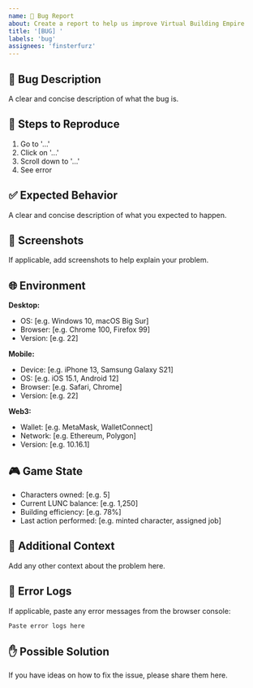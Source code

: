 ```yaml
---
name: 🐛 Bug Report
about: Create a report to help us improve Virtual Building Empire
title: '[BUG] '
labels: 'bug'
assignees: 'finsterfurz'
---
```


## 🐛 Bug Description
A clear and concise description of what the bug is.

## 🔄 Steps to Reproduce
1. Go to '...'
2. Click on '...'
3. Scroll down to '...'
4. See error

## ✅ Expected Behavior
A clear and concise description of what you expected to happen.

## 📱 Screenshots
If applicable, add screenshots to help explain your problem.

## 🌐 Environment
**Desktop:**
 - OS: [e.g. Windows 10, macOS Big Sur]
 - Browser: [e.g. Chrome 100, Firefox 99]
 - Version: [e.g. 22]

**Mobile:**
 - Device: [e.g. iPhone 13, Samsung Galaxy S21]
 - OS: [e.g. iOS 15.1, Android 12]
 - Browser: [e.g. Safari, Chrome]
 - Version: [e.g. 22]

**Web3:**
 - Wallet: [e.g. MetaMask, WalletConnect]
 - Network: [e.g. Ethereum, Polygon]
 - Version: [e.g. 10.16.1]

## 🎮 Game State
- Characters owned: [e.g. 5]
- Current LUNC balance: [e.g. 1,250]
- Building efficiency: [e.g. 78%]
- Last action performed: [e.g. minted character, assigned job]

## 📝 Additional Context
Add any other context about the problem here.

## 🔗 Error Logs
If applicable, paste any error messages from the browser console:

```
Paste error logs here
```

## ✋ Possible Solution
If you have ideas on how to fix the issue, please share them here.